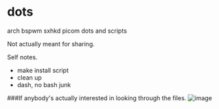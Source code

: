 # dots
arch bspwm sxhkd picom dots and scripts

Not actually meant for sharing.

Self notes.
- make install script
- clean up
- dash, no bash junk

###If anybody's actually interested in looking through the files.
![image](https://user-images.githubusercontent.com/26927890/161404498-e9558e79-72c4-4fa9-a37c-bfb912fb261c.png)
